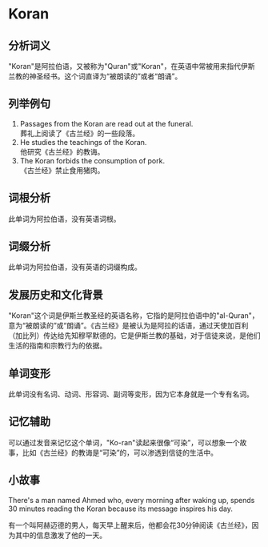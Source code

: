 # Koran

## 分析词义

  

"Koran"是阿拉伯语，又被称为"Quran"或"Koran"，在英语中常被用来指代伊斯兰教的神圣经书。这个词直译为“被朗读的”或者“朗诵”。

  

## 列举例句

  

1.  Passages from the Koran are read out at the funeral.  
    葬礼上阅读了《古兰经》的一些段落。
2.  He studies the teachings of the Koran.  
    他研究《古兰经》的教诲。
3.  The Koran forbids the consumption of pork.  
    《古兰经》禁止食用猪肉。

  

## 词根分析

  

此单词为阿拉伯语，没有英语词根。

  

## 词缀分析

  

此单词为阿拉伯语，没有英语的词缀构成。

  

## 发展历史和文化背景

  

"Koran"这个词是伊斯兰教圣经的英语名称，它指的是阿拉伯语中的"al-Quran"，意为“被朗读的”或“朗诵”。《古兰经》是被认为是阿拉的话语，通过天使加百利（加比列）传达给先知穆罕默德的。它是伊斯兰教的基础，对于信徒来说，是他们生活的指南和宗教行为的依据。

  

## 单词变形

  

此单词没有名词、动词、形容词、副词等变形，因为它本身就是一个专有名词。

  

## 记忆辅助

  

可以通过发音来记忆这个单词，"Ko-ran"读起来很像“可染”，可以想象一个故事，比如《古兰经》的教诲是“可染”的，可以渗透到信徒的生活中。

  

## 小故事

  

There's a man named Ahmed who, every morning after waking up, spends 30 minutes reading the Koran because its message inspires his day.

  

有一个叫阿赫迈德的男人，每天早上醒来后，他都会花30分钟阅读《古兰经》，因为其中的信息激发了他的一天。
